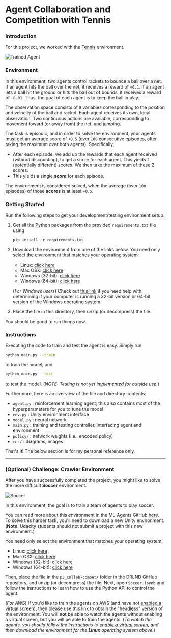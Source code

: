[//]: # (Image References)

[image1]: https://user-images.githubusercontent.com/10624937/42135623-e770e354-7d12-11e8-998d-29fc74429ca2.gif "Trained Agent"
[image2]: https://user-images.githubusercontent.com/10624937/42135622-e55fb586-7d12-11e8-8a54-3c31da15a90a.gif "Soccer"


# Agent Collaboration and Competition with Tennis

### Introduction

For this project, we worked with the [Tennis](https://github.com/Unity-Technologies/ml-agents/blob/master/docs/Learning-Environment-Examples.md#tennis) environment.

![Trained Agent][image1]

### Environment

In this environment, two agents control rackets to bounce a ball over a net. If an agent hits the ball over the net, it receives a reward of `+0.1`.  If an agent lets a ball hit the ground or hits the ball out of bounds, it receives a reward of `-0.01`.  Thus, the goal of each agent is to keep the ball in play.

The observation space consists of `8` variables corresponding to the position and velocity of the ball and racket. Each agent receives its own, local observation.  Two continuous actions are available, corresponding to movement toward (or away from) the net, and jumping.

The task is episodic, and in order to solve the environment, your agents must get an average score of `+0.5` (over `100` consecutive episodes, after taking the maximum over both agents). Specifically,

- After each episode, we add up the rewards that each agent received (without discounting), to get a score for each agent. This yields `2` (potentially different) scores. We then take the maximum of these 2 scores.
- This yields a single **score** for each episode.

The environment is considered solved, when the average (over `100` episodes) of those **scores** is at least `+0.5`.

### Getting Started

Run the following steps to get your development/testing environment setup.

1. Get all the Python packages from the provided `requirements.txt` file using
    ```python
    pip install -r requirements.txt
    ```

2. Download the environment from one of the links below.  You need only select the environment that matches your operating system:
    - Linux: [click here](https://s3-us-west-1.amazonaws.com/udacity-drlnd/P3/Tennis/Tennis_Linux.zip)
    - Mac OSX: [click here](https://s3-us-west-1.amazonaws.com/udacity-drlnd/P3/Tennis/Tennis.app.zip)
    - Windows (32-bit): [click here](https://s3-us-west-1.amazonaws.com/udacity-drlnd/P3/Tennis/Tennis_Windows_x86.zip)
    - Windows (64-bit): [click here](https://s3-us-west-1.amazonaws.com/udacity-drlnd/P3/Tennis/Tennis_Windows_x86_64.zip)

    (_For Windows users_) Check out [this link](https://support.microsoft.com/en-us/help/827218/how-to-determine-whether-a-computer-is-running-a-32-bit-version-or-64) if you need help with determining if your computer is running a 32-bit version or 64-bit version of the Windows operating system.

3. Place the file in this directory, then unzip (or decompress) the file.

You should be good to run things now.

### Instructions

Executing the code to train and test the agent is easy. Simply run

```sh
python main.py --train
```

to train the model, and

```sh
python main.py --test
```

to test the model. (_NOTE: Testing is not yet implemented for outside use._)

Furthermore, here is an overview of the file and directory contents:
- `agent.py` : reinforcement learning agent; this also contains most of the hyperparameters for you to tune the model
- `env.py`   : Unity environment interface
- `model.py` : neural network
- `main.py`  : training and testing controller, interfacing agent and environment
- `policy/`  : network weights (i.e., encoded policy)
- `res/`  : diagrams, images

That's it! The below section is for my personal reference only.

<hr />

### (Optional) Challenge: Crawler Environment

After you have successfully completed the project, you might like to solve the more difficult **Soccer** environment.

![Soccer][image2]

In this environment, the goal is to train a team of agents to play soccer.

You can read more about this environment in the ML-Agents GitHub [here](https://github.com/Unity-Technologies/ml-agents/blob/master/docs/Learning-Environment-Examples.md#soccer-twos).  To solve this harder task, you'll need to download a new Unity environment.  (**Note**: Udacity students should not submit a project with this new environment.)

You need only select the environment that matches your operating system:
- Linux: [click here](https://s3-us-west-1.amazonaws.com/udacity-drlnd/P3/Soccer/Soccer_Linux.zip)
- Mac OSX: [click here](https://s3-us-west-1.amazonaws.com/udacity-drlnd/P3/Soccer/Soccer.app.zip)
- Windows (32-bit): [click here](https://s3-us-west-1.amazonaws.com/udacity-drlnd/P3/Soccer/Soccer_Windows_x86.zip)
- Windows (64-bit): [click here](https://s3-us-west-1.amazonaws.com/udacity-drlnd/P3/Soccer/Soccer_Windows_x86_64.zip)

Then, place the file in the `p3_collab-compet/` folder in the DRLND GitHub repository, and unzip (or decompress) the file.  Next, open `Soccer.ipynb` and follow the instructions to learn how to use the Python API to control the agent.

(_For AWS_) If you'd like to train the agents on AWS (and have not [enabled a virtual screen](https://github.com/Unity-Technologies/ml-agents/blob/master/docs/Training-on-Amazon-Web-Service.md)), then please use [this link](https://s3-us-west-1.amazonaws.com/udacity-drlnd/P3/Soccer/Soccer_Linux_NoVis.zip) to obtain the "headless" version of the environment.  You will **not** be able to watch the agents without enabling a virtual screen, but you will be able to train the agents.  (_To watch the agents, you should follow the instructions to [enable a virtual screen](https://github.com/Unity-Technologies/ml-agents/blob/master/docs/Training-on-Amazon-Web-Service.md), and then download the environment for the **Linux** operating system above._)
